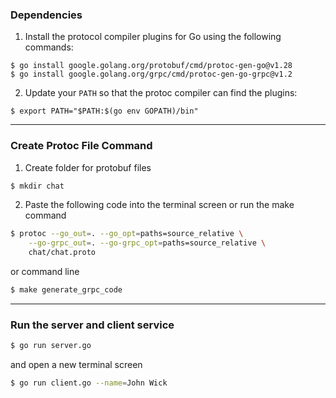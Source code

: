 ### Dependencies

1. Install the protocol compiler plugins for Go using the following commands:

```
$ go install google.golang.org/protobuf/cmd/protoc-gen-go@v1.28
$ go install google.golang.org/grpc/cmd/protoc-gen-go-grpc@v1.2
```

2. Update your `PATH` so that the protoc compiler can find the plugins:

```
$ export PATH="$PATH:$(go env GOPATH)/bin"
```

---

### Create Protoc File Command

1. Create folder for protobuf files

```bash
$ mkdir chat 
```

2. Paste the following code into the terminal screen or run the make command

```bash
$ protoc --go_out=. --go_opt=paths=source_relative \
    --go-grpc_out=. --go-grpc_opt=paths=source_relative \
    chat/chat.proto
```

or command line

```bash
$ make generate_grpc_code
```

---

### Run the server and client service

```bash
$ go run server.go
```

and open a new  terminal screen

```bash
$ go run client.go --name=John Wick
```